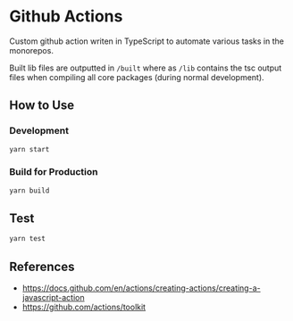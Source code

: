 # Github Actions

Custom github action writen in TypeScript to automate various tasks in the
monorepos.

Built lib files are outputted in `/built` where as `/lib` contains the tsc
output files when compiling all core packages (during normal development).

## How to Use

### Development

```bash
yarn start
```

### Build for Production

```bash
yarn build
```

## Test

```bash
yarn test
```

## References

- https://docs.github.com/en/actions/creating-actions/creating-a-javascript-action
- https://github.com/actions/toolkit
